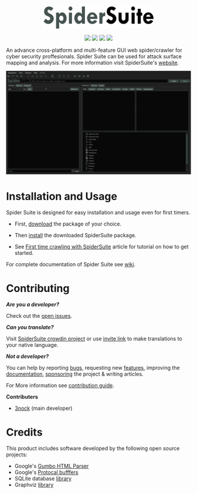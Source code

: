 <!-- <center>

<img src="resources/logo.png" width=300/>

![GitHub all releases](https://img.shields.io/github/downloads/3nock/SpiderSuite/total)
![GitHub latest release](https://img.shields.io/github/downloads/3nock/SpiderSuite/latest/total)

[![License](https://img.shields.io/badge/license-GPLv3-green.svg)](https://raw.githubusercontent.com/3nock/SpiderSuite/main/LICENSE)
[![GitHub release](https://img.shields.io/github/release/3nock/SpiderSuite.svg)](https://github.com/3nock/SpiderSuite/releases)
[![Telegram](https://img.shields.io/badge/chat-%20on%20Telegram-blue.svg)](https://telegram.me/SpiderSuite) 
[![Twitter](https://img.shields.io/twitter/follow/spider_suite?label=follow&style=social)](https://twitter.com/intent/follow?screen_name=spider_suite)

</center>
-->

<p align="center">
    <img src="resources/logo.png" width=300/>
</p>
<p align="center">
    <a href="https://raw.githubusercontent.com/3nock/SpiderSuite/main/LICENSE" alt="License">
        <img src="https://img.shields.io/badge/license-GPLv3-green.svg" /></a>
    <a href="https://github.com/3nock/SpiderSuite/releases" alt="GitHub release">
        <img src="https://img.shields.io/github/release/3nock/SpiderSuite.svg" /></a>
    <a href="https://telegram.me/SpiderSuite" alt="Telegram">
        <img src="https://img.shields.io/badge/chat-%20on%20Telegram-blue.svg" /></a>
    <a href="https://twitter.com/intent/follow?screen_name=spider_suite" alt="Twitter">
        <img src="https://img.shields.io/twitter/follow/spider_suite?label=follow&style=social" /></a>
</p>


An advance cross-platform and multi-feature GUI web spider/crawler for cyber security proffesionals. Spider Suite can be used for attack surface mapping and analysis.
For more information visit SpiderSuite's [website](https://SpiderSuite.github.io).


<img src="resources/preview.apng"/>


# Installation and Usage
Spider Suite is designed for easy installation and usage even for first timers.

- First, [download](https://github.com/3nock/SpiderSuite/releases) the package of your choice.

- Then [install](https://github.com/3nock/SpiderSuite/wiki/Installation) the downloaded SpiderSuite package.

- See [First time crawling with SpiderSuite](https://spidersuite.github.io/tutorial/2023/04/22/beginner-guide/) article for tutorial on how to get started.

For complete documentation of Spider Suite see [wiki](https://github.com/3nock/SpiderSuite/wiki).

# Contributing 

_**Are you a developer?**_

Check out the [open issues](https://github.com/3nock/SpiderSuite/issues).

_**Can you translate?**_

Visit [SpiderSuite crowdin project](https://crowdin.com/project/spidersuite) or use [invite link](https://crowdin.com/project/spidersuite/invite?h=a41e3f3bc42393b1f62ecd1505a82d3a1681839) to make translations to your native language.

_**Not a developer?**_

You can help by reporting [bugs](https://github.com/3nock/SpiderSuite/issues), requesting new [features](https://github.com/3nock/SpiderSuite/issues), improving the [documentation](https://github.com/3nock/SpiderSuite/wiki), [sponsoring](SPONSOR.md) the project & writing articles.

For More information see [contribution guide](CONTRIBUTING.md).

**Contributers**

- [3nock](https://twitter.com/3nock_) (main developer)

# Credits

This product includes software developed by the following open source projects:
- Google's [Gumbo HTML Parser](http://github.com/google/gumbo-parser)
- Google's [Protocal bufffers](https://github.com/protocolbuffers/protobuf)
- SQLite database [library](https://sqlite.org)
- Graphviz [library](https://graphviz.org)
